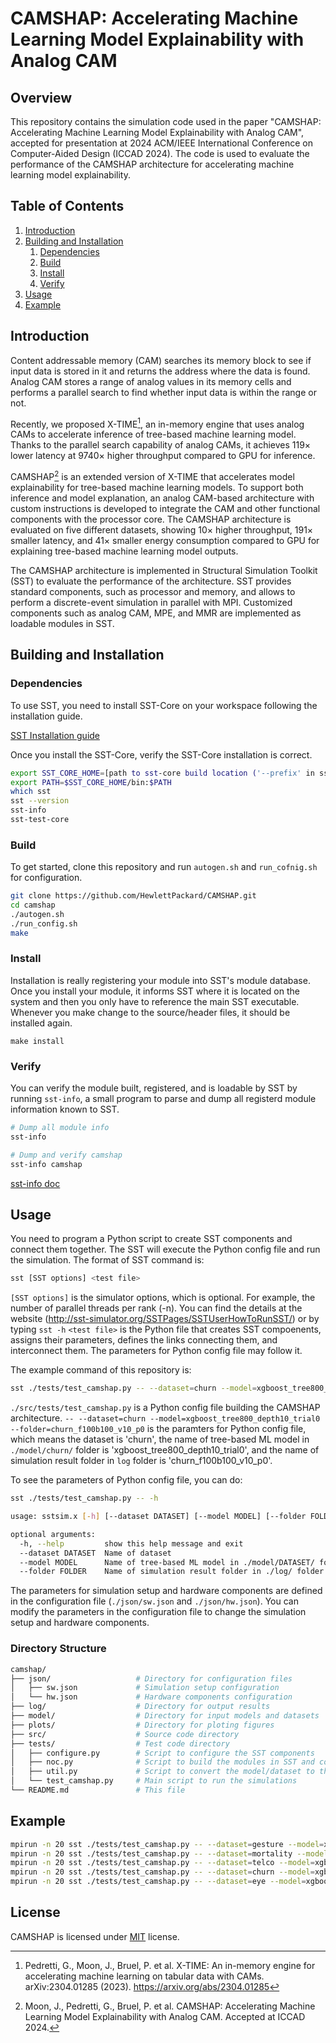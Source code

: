 # CAMSHAP: Accelerating Machine Learning Model Explainability with Analog CAM

## Overview
This repository contains the simulation code used in the paper "CAMSHAP: Accelerating Machine Learning Model Explainability with Analog CAM", accepted for presentation at 2024 ACM/IEEE International Conference on Computer-Aided Design (ICCAD 2024). The code is used to evaluate the performance of the CAMSHAP architecture for accelerating machine learning model explainability. 

## Table of Contents
1. [Introduction](#Introduction)
2. [Building and Installation](#Building-and-Installation)
    1. [Dependencies](#Dependencies)
    2. [Build](#Build)
    3. [Install](#Install)
    4. [Verify](#Verify)
3. [Usage](#Usage)
4. [Example](#Example)


## Introduction
Content addressable memory (CAM) searches its memory block to see if input data is stored in it and returns the address where the data is found. Analog CAM stores a range of analog values in its memory cells and performs a parallel search to find whether input data is within the range or not.

Recently, we proposed X-TIME[^1], an in-memory engine that uses analog CAMs to accelerate inference of tree-based machine learning model. Thanks to the parallel search capability of analog CAMs, it achieves 119× lower latency at 9740× higher throughput compared to GPU for inference. 

CAMSHAP[^2] is an extended version of X-TIME that accelerates model explainability for tree-based machine learning models. To support both inference and model explanation, an analog CAM-based architecture with custom instructions is developed to integrate the CAM and other functional components with the processor core. The CAMSHAP architecture is evaluated on five different datasets, showing 10× higher throughput, 191× smaller latency, and 41× smaller energy consumption compared to GPU for explaining tree-based machine learning model outputs.

The CAMSHAP architecture is implemented in Structural Simulation Toolkit (SST) to evaluate the performance of the architecture. SST provides standard components, such as processor and memory, and allows to perform a discrete-event simulation in parallel with MPI. Customized components such as analog CAM, MPE, and MMR are implemented as loadable modules in SST.

## Building and Installation

### Dependencies
To use SST, you need to install SST-Core on your workspace following the installation guide.

[SST Installation guide](https://sst-simulator.org/SSTPages/SSTBuildAndInstall_14dot0dot0_SeriesDetailedBuildInstructions/)

Once you install the SST-Core, verify the SST-Core installation is correct.
```sh
export SST_CORE_HOME=[path to sst-core build location ('--prefix' in sst-core build)]
export PATH=$SST_CORE_HOME/bin:$PATH
which sst
sst --version
sst-info
sst-test-core
```

### Build
To get started, clone this repository and run `autogen.sh` and `run_cofnig.sh` for configuration.
```sh
git clone https://github.com/HewlettPackard/CAMSHAP.git
cd camshap
./autogen.sh
./run_config.sh
make 
```

### Install
Installation is really registering your module into SST's module database. Once you install your module, it informs SST where it is located on the system and then you only have to reference the main SST executable. Whenever you make change to the source/header files, it should be installed again.
```
make install
```

### Verify
You can verify the module built, registered, and is loadable by SST by running `sst-info`, a small program to parse and dump all registerd module information known to SST.
```sh
# Dump all module info
sst-info

# Dump and verify camshap
sst-info camshap

```
[sst-info doc](http://sst-simulator.org/SSTPages/SSTToolSSTInfo/)

## Usage
You need to program a Python script to create SST components and connect them together. The SST will execute the Python config file and run the simulation. 
The format of SST command is:
```sh
sst [SST options] <test file>
```
`[SST options]` is the simulator options, which is optional. For example, the number of parallel threads per rank (-n). You can find the details at the website (http://sst-simulator.org/SSTPages/SSTUserHowToRunSST/) or by typing `sst -h`
`<test file>` is the Python file that creates SST compoenents, assigns their parameters, defines the links connecting them, and interconnect them. The parameters for Python config file may follow it.

The example command of this repository is:
```sh
sst ./tests/test_camshap.py -- --dataset=churn --model=xgboost_tree800_depth10_trial0 --folder=churn_f100b100_v10_p0
```
`./src/tests/test_camshap.py` is a Python config file building the CAMSHAP architecture. `-- --dataset=churn --model=xgboost_tree800_depth10_trial0 --folder=churn_f100b100_v10_p0` is the paramters for Python config file, which means the dataset is 'churn', the name of tree-based ML model in `./model/churn/` folder is 'xgboost_tree800_depth10_trial0', and the name of simulation result folder in `log` folder is 'churn_f100b100_v10_p0'.

To see the parameters of Python config file, you can do:
```sh
sst ./tests/test_camshap.py -- -h

usage: sstsim.x [-h] [--dataset DATASET] [--model MODEL] [--folder FOLDER]

optional arguments:
  -h, --help         show this help message and exit
  --dataset DATASET  Name of dataset
  --model MODEL      Name of tree-based ML model in ./model/DATASET/ folder
  --folder FOLDER    Name of simulation result folder in ./log/ folder

```

The parameters for simulation setup and hardware components are defined in the configuration file (`./json/sw.json` and `./json/hw.json`). You can modify the parameters in the configuration file to change the simulation setup and hardware components.

### Directory Structure

```sh
camshap/
├── json/                   # Directory for configuration files
│   ├── sw.json             # Simulation setup configuration
│   └── hw.json             # Hardware components configuration
├── log/                    # Directory for output results
├── model/                  # Directory for input models and datasets
├── plots/                  # Directory for ploting figures
├── src/                    # Source code directory
├── tests/                  # Test code directory
│   ├── configure.py        # Script to configure the SST components
│   ├── noc.py              # Script to build the modules in SST and connect them
│   ├── util.py             # Script to convert the model/dataset to the format that the modules in SST can read
│   └── test_camshap.py     # Main script to run the simulations
└── README.md               # This file
```

## Example
```sh
mpirun -n 20 sst ./tests/test_camshap.py -- --dataset=gesture --model=xgboost_tree300_depth10_trial4 --folder=gesture_f100b100_v10000_p0
mpirun -n 20 sst ./tests/test_camshap.py -- --dataset=mortality --model=xgboost_tree900_depth9_trial2 --folder=mortality_f100b100_v10_p0
mpirun -n 20 sst ./tests/test_camshap.py -- --dataset=telco --model=xgboost_tree900_depth10_trial2 --folder=telco_f100b100_v100_p0
mpirun -n 20 sst ./tests/test_camshap.py -- --dataset=churn --model=xgboost_tree800_depth10_trial0 --folder=churn_f100b100_v10_p0
mpirun -n 20 sst ./tests/test_camshap.py -- --dataset=eye --model=xgboost_tree500_depth8_trial3 --folder=eye_f100b100_v10000_p0
```

## License
CAMSHAP is licensed under [MIT](https://github.com/HewlettPackard/CAMSHAP/blob/master/LICENSE) license.

[^1]: Pedretti, G., Moon, J., Bruel, P. et al. X-TIME: An in-memory engine for accelerating machine learning on tabular data with CAMs. arXiv:2304.01285 (2023). https://arxiv.org/abs/2304.01285
[^2]: Moon, J., Pedretti, G., Bruel, P. et al. CAMSHAP: Accelerating Machine Learning Model Explainability with Analog CAM. Accepted at ICCAD 2024.
